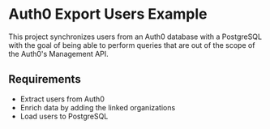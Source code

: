 # Auth0 Export Users Example

This project synchronizes users from an Auth0 database 
with a PostgreSQL with the goal of being able to perform queries
that are out of the scope of the Auth0's Management API.

## Requirements

* Extract users from Auth0
* Enrich data by adding the linked organizations
* Load users to PostgreSQL
